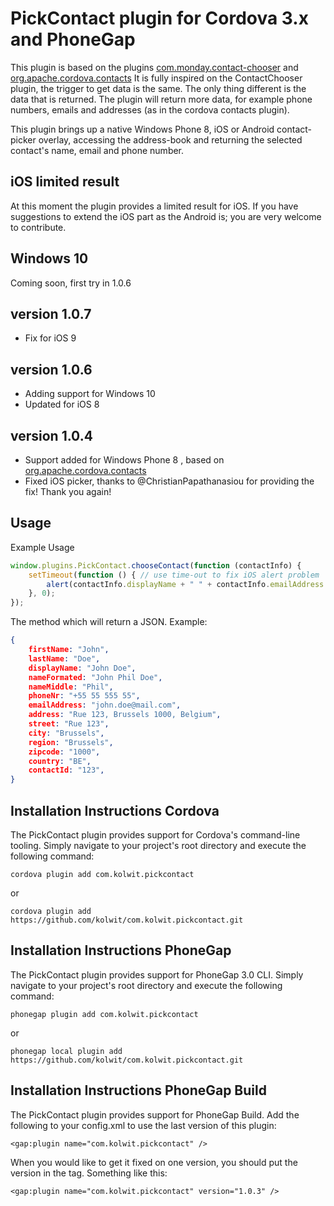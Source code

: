 # PickContact plugin for Cordova 3.x and PhoneGap

This plugin is based on the plugins [com.monday.contact-chooser](https://github.com/monday-consulting/ContactChooser) and [org.apache.cordova.contacts](https://github.com/apache/cordova-plugin-contacts)
It is fully inspired on the ContactChooser plugin, the trigger to get data is the same. The only thing different is the data that is returned. The plugin will return more data, for example phone numbers, emails and addresses (as in the cordova contacts plugin).

This plugin brings up a native Windows Phone 8, iOS or Android contact-picker overlay, accessing the address-book and returning the selected contact's name, email and phone number.

## iOS limited result
At this moment the plugin provides a limited result for iOS. If you have suggestions to extend the iOS part as the Android is; you are very welcome to contribute.

## Windows 10
Coming soon, first try in 1.0.6

## version 1.0.7
- Fix for iOS 9

## version 1.0.6
- Adding support for Windows 10
- Updated for iOS 8

## version 1.0.4
- Support added for Windows Phone 8 , based on [org.apache.cordova.contacts](https://github.com/apache/cordova-plugin-contacts)
- Fixed iOS picker, thanks to @ChristianPapathanasiou for providing the fix! Thank you again!

## Usage

Example Usage

```js
window.plugins.PickContact.chooseContact(function (contactInfo) {
    setTimeout(function () { // use time-out to fix iOS alert problem
        alert(contactInfo.displayName + " " + contactInfo.emailAddress + " " + contactInfo.phoneNr );
    }, 0);
});
```

The method which will return a JSON. Example:

```json
{
	firstName: "John",
	lastName: "Doe",
    displayName: "John Doe",
	nameFormated: "John Phil Doe",
	nameMiddle: "Phil",
	phoneNr: "+55 55 555 55",
    emailAddress: "john.doe@mail.com",
	address: "Rue 123, Brussels 1000, Belgium",
	street: "Rue 123",
	city: "Brussels",
	region: "Brussels",
	zipcode: "1000",
	country: "BE",
	contactId: "123",
}
```

## Installation Instructions Cordova

The PickContact plugin provides support for Cordova's command-line tooling.
Simply navigate to your project's root directory and execute the following command:

```
cordova plugin add com.kolwit.pickcontact
```
or
```
cordova plugin add https://github.com/kolwit/com.kolwit.pickcontact.git
```

## Installation Instructions PhoneGap

The PickContact plugin provides support for PhoneGap 3.0 CLI.
Simply navigate to your project's root directory and execute the following command:


```
phonegap plugin add com.kolwit.pickcontact
```
or
```
phonegap local plugin add https://github.com/kolwit/com.kolwit.pickcontact.git
```

## Installation Instructions PhoneGap Build

The PickContact plugin provides support for PhoneGap Build.
Add the following to your config.xml to use the last version of this plugin:

```
<gap:plugin name="com.kolwit.pickcontact" />
```

When you would like to get it fixed on one version, you should put the version in the tag. Something like this:

```
<gap:plugin name="com.kolwit.pickcontact" version="1.0.3" />
```
